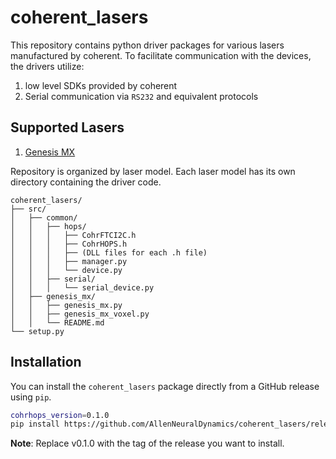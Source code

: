 # coherent_lasers

This repository contains python driver packages for various lasers manufactured by coherent. To facilitate
communication with the devices, the drivers utilize:

1. low level SDKs provided by coherent
2. Serial communication via `RS232` and equivalent protocols

## Supported Lasers

1. [Genesis MX](src/coherent_lasers/genesis_mx/README.md)

Repository is organized by laser model. Each laser model has its own directory containing the driver code.

   ```text
   coherent_lasers/
   ├── src/
   │   ├── common/
   │   │   ├── hops/
   │   │   │   ├── CohrFTCI2C.h
   │   │   │   ├── CohrHOPS.h
   │   │   │   ├── (DLL files for each .h file)
   │   │   │   ├── manager.py
   │   │   │   └── device.py
   │   │   ├── serial/
   │   │   │   └── serial_device.py
   │   ├── genesis_mx/
   │   │   ├── genesis_mx.py
   │   │   ├── genesis_mx_voxel.py
   │   │   └── README.md
   └── setup.py
   ```

## Installation

You can install the `coherent_lasers` package directly from a GitHub release using `pip`.

```bash
cohrhops_version=0.1.0
pip install https://github.com/AllenNeuralDynamics/coherent_lasers/releases/download/v${cohrhops_version}/coherent_lasers-${cohrhops_version}-py3-none-any.whl
```

**Note**: Replace v0.1.0 with the tag of the release you want to install.
